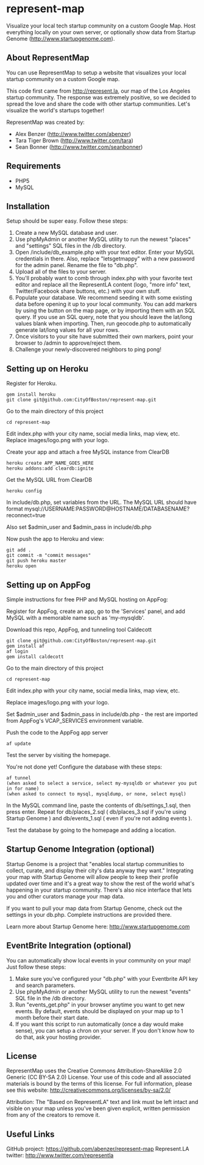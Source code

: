 represent-map
=============

Visualize your local tech startup community on a custom Google Map. Host everything locally on your own server, or optionally show data from Startup Genome (http://www.startupgenome.com).

About RepresentMap
------------------

You can use RepresentMap to setup a website that visualizes your local startup 
community on a custom Google map.

This code first came from http://represent.la, our map of the Los Angeles
startup community. The response was extremely positive, so we decided to spread
the love and share the code with other startup communities. Let's visualize
the world's startups together!

RepresentMap was created by:
- Alex Benzer (http://www.twitter.com/abenzer)
- Tara Tiger Brown (http://www.twitter.com/tara)
- Sean Bonner (http://www.twitter.com/seanbonner)


Requirements
------------

- PHP5
- MySQL


Installation
------------

Setup should be super easy. Follow these steps:

1. Create a new MySQL database and user.
2. Use phpMyAdmin or another MySQL utility to run the newest "places" and "settings" SQL files in the /db directory.
3. Open /include/db_example.php with your text editor. Enter your MySQL credentials in there. Also, replace "letsgetmappy" with a new password for the admin panel. Rename the file to "db.php".
4. Upload all of the files to your server.
5. You'll probably want to comb through index.php with your favorite text editor and replace all the RepresentLA content
   (logo, "more info" text, Twitter/Facebook share buttons, etc.) with your own stuff.
6. Populate your database. We recommend seeding it with some existing data before opening it up to your local community.
   You can add markers by using the button on the map page, or by importing them with an SQL query. If you use an SQL
   query, note that you should leave the lat/long values blank when importing. Then, run geocode.php to automatically
   generate lat/long values for all your rows.
7. Once visitors to your site have submitted their own markers, point your browser to /admin to approve/reject them.
8. Challenge your newly-discovered neighbors to ping pong!

Setting up on Heroku
--------------------------------

Register for Heroku.

    gem install heroku
    git clone git@github.com:CityOfBoston/represent-map.git
    
Go to the main directory of this project

    cd represent-map

Edit index.php with your city name, social media links, map view, etc. Replace images/logo.png with your logo.

Create your app and attach a free MySQL instance from ClearDB

    heroku create APP_NAME_GOES_HERE
    heroku addons:add cleardb:ignite

Get the MySQL URL from ClearDB

    heroku config

In include/db.php, set variables from the URL. The MySQL URL should have format mysql://USERNAME:PASSWORD@HOSTNAME/DATABASENAME?reconnect=true

Also set $admin_user and $admin_pass in include/db.php

Now push the app to Heroku and view:

    git add .
    git commit -m "commit messages"
    git push heroku master
    heroku open

Setting up on AppFog
--------------------------------

Simple instructions for free PHP and MySQL hosting on AppFog:

Register for AppFog, create an app, go to the 'Services' panel, and add MySQL with a memorable name such as 'my-mysqldb'.

Download this repo, AppFog, and tunneling tool Caldecott

    git clone git@github.com:CityOfBoston/represent-map.git
    gem install af
    af login
    gem install caldecott

Go to the main directory of this project

    cd represent-map

Edit index.php with your city name, social media links, map view, etc.

Replace images/logo.png with your logo.

Set $admin_user and $admin_pass in include/db.php - the rest are imported from AppFog's VCAP_SERVICES environment variable.

Push the code to the AppFog app server

    af update

Test the server by visiting the homepage.

You're not done yet! Configure the database with these steps:

    af tunnel
    (when asked to select a service, select my-mysqldb or whatever you put in for name)
    (when asked to connect to mysql, mysqldump, or none, select mysql)
    
In the MySQL command line, paste the contents of db/settings_1.sql, then press enter. Repeat for db/places_2.sql ( db/places_3.sql if you're using Startup Genome ) and db/events_1.sql ( even if you're not adding events ).

Test the database by going to the homepage and adding a location.

Startup Genome Integration (optional)
-------------------------------------

Startup Genome is a project that "enables local startup communities to collect, curate, and display
their city's data anyway they want." Integrating your map with Startup Genome will allow people to 
keep their profile updated over time and it's a great way to show the rest of the world what's 
happening in your startup community. There's also nice interface that lets you and other curators 
manage your map data.

If you want to pull your map data from Startup Genome, check out the settings in your db.php.
Complete instructions are provided there.

Learn more about Startup Genome here: http://www.startupgenome.com


EventBrite Integration (optional)
--------------------------------

You can automatically show local events in your community on your map! Just follow these steps:

1. Make sure you've configured your "db.php" with your Eventbrite API key and search parameters.
2. Use phpMyAdmin or another MySQL utility to run the newest "events" SQL file in the /db directory.
3. Run "events_get.php" in your browser anytime you want to get new events. By default, events
   should be displayed on your map up to 1 month before their start date.
4. If you want this script to run automatically (once a day would make sense), you can setup a
   chron on your server. If you don't know how to do that, ask your hosting provider.


License
-------

RepresentMap uses the Creative Commons Attribution-ShareAlike 2.0 Generic (CC BY-SA 2.0) License.
Your use of this code and all associated materials is bound by the terms of this license.
For full information, please see this website: http://creativecommons.org/licenses/by-sa/2.0/

Attribution: The "Based on RepresentLA" text and link must be left intact and visible
on your map unless you've been given explicit, written permission from any of the creators to
remove it.


Useful Links
------------

GitHub project: https://github.com/abenzer/represent-map
Represent.LA twitter: http://www.twitter.com/representla
